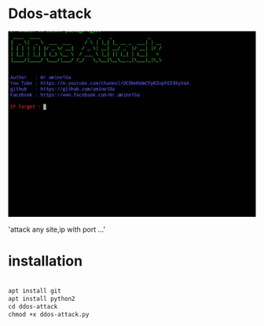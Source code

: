 # Ddos-attack

![shellp](https://github.com/amine10a/Ddos-attack/blob/master/IMG_20200203_153812_556.jpg)

'attack any site,ip with port ...'
# installation
```

apt install git
apt install python2
cd ddos-attack
chmod +x ddos-attack.py

```


